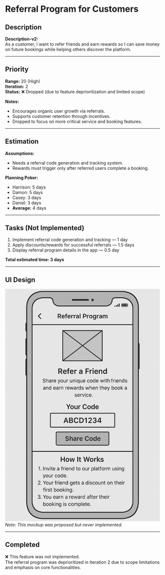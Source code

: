 # Referral Program for Customers

## Description
**Description-v2:**  
As a customer, I want to refer friends and earn rewards so I can save money on future bookings while helping others discover the platform.

---

## Priority
**Range:** 20 (High)  
**Iteration:** 2  
**Status:** ❌ Dropped (due to feature deprioritization and limited scope)

**Notes:**  
- Encourages organic user growth via referrals.  
- Supports customer retention through incentives.  
- Dropped to focus on more critical service and booking features.

---

## Estimation
**Assumptions:**  
- Needs a referral code generation and tracking system.  
- Rewards must trigger only after referred users complete a booking.  

**Planning Poker:**  
- Harrison: 5 days  
- Damon: 5 days  
- Casey: 3 days  
- Daniel: 3 days  
- **Average:** 4 days

---

## Tasks (Not Implemented)
1. Implement referral code generation and tracking — 1 day  
2. Apply discounts/rewards for successful referrals — 1.5 days  
3. Display referral program details in the app — 0.5 day  

**Total estimated time: 3 days**

---

## UI Design  
![Referral Program Wireframe](/iterations/images/referral_program_for_customers_mockup.png)  
*Note: This mockup was proposed but never implemented.*

---

## Completed  
❌ This feature was not implemented.  
The referral program was deprioritized in Iteration 2 due to scope limitations and emphasis on core functionalities.
